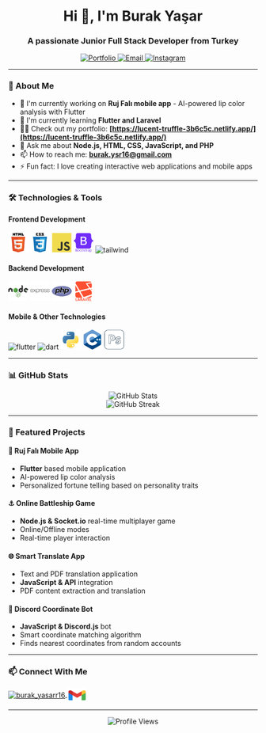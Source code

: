 <h1 align="center">Hi 👋, I'm Burak Yaşar</h1>
<h3 align="center">A passionate Junior Full Stack Developer from Turkey</h3>

<p align="center">
  <a href="https://lucent-truffle-3b6c5c.netlify.app/" target="_blank">
    <img src="https://img.shields.io/badge/Portfolio-000000?style=for-the-badge&logo=netlify&logoColor=white" alt="Portfolio" />
  </a>
  <a href="mailto:burak.ysr16@gmail.com" target="_blank">
    <img src="https://img.shields.io/badge/Email-D14836?style=for-the-badge&logo=gmail&logoColor=white" alt="Email" />
  </a>
  <a href="https://instagram.com/burak_yasarr16" target="_blank">
    <img src="https://img.shields.io/badge/Instagram-E4405F?style=for-the-badge&logo=instagram&logoColor=white" alt="Instagram" />
  </a>
</p>

---

### 🚀 About Me

- 🔭 I'm currently working on **Ruj Falı mobile app** - AI-powered lip color analysis with Flutter
- 🌱 I'm currently learning **Flutter and Laravel**
- 👨‍💻 Check out my portfolio: **[https://lucent-truffle-3b6c5c.netlify.app/](https://lucent-truffle-3b6c5c.netlify.app/)**
- 💬 Ask me about **Node.js, HTML, CSS, JavaScript, and PHP**
- 📫 How to reach me: **burak.ysr16@gmail.com**
- ⚡ Fun fact: I love creating interactive web applications and mobile apps

---

### 🛠️ Technologies & Tools

#### Frontend Development
<p>
  <img src="https://raw.githubusercontent.com/devicons/devicon/master/icons/html5/html5-original-wordmark.svg" alt="html5" width="40" height="40"/>
  <img src="https://raw.githubusercontent.com/devicons/devicon/master/icons/css3/css3-original-wordmark.svg" alt="css3" width="40" height="40"/>
  <img src="https://raw.githubusercontent.com/devicons/devicon/master/icons/javascript/javascript-original.svg" alt="javascript" width="40" height="40"/>
  <img src="https://raw.githubusercontent.com/devicons/devicon/master/icons/bootstrap/bootstrap-plain-wordmark.svg" alt="bootstrap" width="40" height="40"/>
  <img src="https://www.vectorlogo.zone/logos/tailwindcss/tailwindcss-icon.svg" alt="tailwind" width="40" height="40"/>
</p>

#### Backend Development
<p>
  <img src="https://raw.githubusercontent.com/devicons/devicon/master/icons/nodejs/nodejs-original-wordmark.svg" alt="nodejs" width="40" height="40"/>
  <img src="https://raw.githubusercontent.com/devicons/devicon/master/icons/express/express-original-wordmark.svg" alt="express" width="40" height="40"/>
  <img src="https://raw.githubusercontent.com/devicons/devicon/master/icons/php/php-original.svg" alt="php" width="40" height="40"/>
  <img src="https://raw.githubusercontent.com/devicons/devicon/master/icons/laravel/laravel-plain-wordmark.svg" alt="laravel" width="40" height="40"/>
</p>

#### Mobile & Other Technologies
<p>
  <img src="https://www.vectorlogo.zone/logos/flutterio/flutterio-icon.svg" alt="flutter" width="40" height="40"/>
  <img src="https://www.vectorlogo.zone/logos/dartlang/dartlang-icon.svg" alt="dart" width="40" height="40"/>
  <img src="https://raw.githubusercontent.com/devicons/devicon/master/icons/python/python-original.svg" alt="python" width="40" height="40"/>
  <img src="https://raw.githubusercontent.com/devicons/devicon/master/icons/cplusplus/cplusplus-original.svg" alt="cplusplus" width="40" height="40"/>
  <img src="https://raw.githubusercontent.com/devicons/devicon/master/icons/photoshop/photoshop-line.svg" alt="photoshop" width="40" height="40"/>
</p>

---

### 📊 GitHub Stats

<p align="center">
  <img src="https://github-readme-stats.vercel.app/api?username=YOUR_USERNAME&show_icons=true&theme=radical" alt="GitHub Stats" />
  <br/>
  <img src="https://github-readme-streak-stats.herokuapp.com/?user=YOUR_USERNAME&theme=radical" alt="GitHub Streak" />
</p>

---

### 🌟 Featured Projects

#### 🤖 Ruj Falı Mobile App
- **Flutter** based mobile application
- AI-powered lip color analysis
- Personalized fortune telling based on personality traits

#### ⚓ Online Battleship Game
- **Node.js & Socket.io** real-time multiplayer game
- Online/Offline modes
- Real-time player interaction

#### 🌐 Smart Translate App
- Text and PDF translation application
- **JavaScript & API** integration
- PDF content extraction and translation

#### 🎯 Discord Coordinate Bot
- **JavaScript & Discord.js** bot
- Smart coordinate matching algorithm
- Finds nearest coordinates from random accounts

---

### 📫 Connect With Me

<p align="left">
  <a href="https://instagram.com/burak_yasarr16" target="blank">
    <img align="center" src="https://raw.githubusercontent.com/rahuldkjain/github-profile-readme-generator/master/src/images/icons/Social/instagram.svg" alt="burak_yasarr16" height="30" width="40" />
  </a>
  <a href="mailto:burak.ysr16@gmail.com" target="blank">
    <img align="center" src="https://raw.githubusercontent.com/rahuldkjain/github-profile-readme-generator/master/src/images/icons/Social/gmail.svg" alt="burak.ysr16@gmail.com" height="30" width="40" />
  </a>
</p>

---

<p align="center">
  <img src="https://komarev.com/ghpvc/?username=YOUR_USERNAME&label=Profile%20views&color=0e75b6&style=flat" alt="Profile Views" />
</p>
